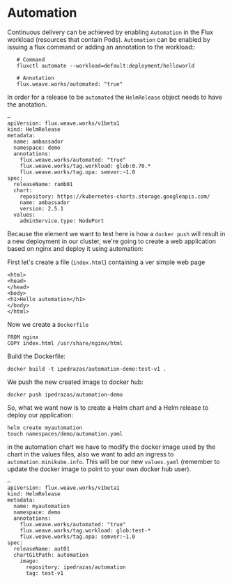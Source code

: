 # Automation

Continuous delivery can be achieved by enabling `Automation` in the Flux workload (resources that contain Pods). `Automation` can be enabled by issuing a flux command or adding an annotation to the workload::

 
```
   # Command
   fluxctl automate --workload=default:deployment/helloworld

   # Annotation 
   flux.weave.works/automated: "true"
```
 

In order for a release to be `automated` the `HelmRelease` object needs to have the anotation.

```
—
apiVersion: flux.weave.works/v1beta1
kind: HelmRelease
metadata:
  name: ambassador
  namespace: demo
  annotations:
    flux.weave.works/automated: "true"
    flux.weave.works/tag.workload: glob:0.70.*
    flux.weave.works/tag.opa: semver:~1.0
spec:
  releaseName: ramb01
  chart:
    repository: https://kubernetes-charts.storage.googleapis.com/
    name: ambassador
    version: 2.5.1
  values:
    adminService.type: NodePort
```

Because the element we want to test here is how a `docker push` will result in a new deployment in our cluster, we're going to create a web application based on nginx and deploy it using automation:

First let's create a file (`index.html`) containing a ver simple web page
```
<html>
<head>
</head>
<body>
<h1>Hello automation</h1>
</body>
</html>
```

Now we create a `Dockerfile`

```
FROM nginx
COPY index.html /usr/share/nginx/html
```

Build the Dockerfile:

```
docker build -t ipedrazas/automation-demo:test-v1 .
```

We push the new created image to docker hub:

```
docker push ipedrazas/automation-demo
```

So, what we want now is to create a Helm chart and a Helm release to deploy our application:

```
helm create myautomation
touch namespaces/demo/automation.yaml
```

in the automation chart we have to modify the docker image used by the chart in the values files, also we want to add an ingress to `automation.minikube.info`. This will be our new `values.yaml` (remember to update the docker image to point to your own docker hub user).

```
—
apiVersion: flux.weave.works/v1beta1
kind: HelmRelease
metadata:
  name: myautomation
  namespace: demo
  annotations:
    flux.weave.works/automated: "true"
    flux.weave.works/tag.workload: glob:test-*
    flux.weave.works/tag.opa: semver:~1.0
spec:
  releaseName: aut01
  chartGitPath: automation
    image:
      repository: ipedrazas/automation
      tag: test-v1
```
